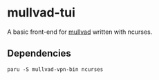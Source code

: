 # mullvad-tui
A basic front-end for [mullvad](https://aur.archlinux.org/packages/mullvad-vpn-bin) written with ncurses.

## Dependencies
```
paru -S mullvad-vpn-bin ncurses
```
